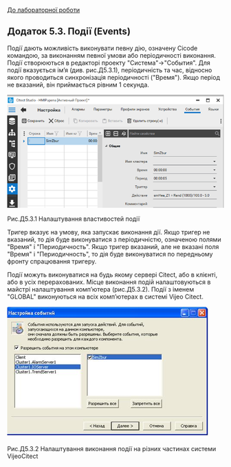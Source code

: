 [До лабораторної роботи](labcitect.md)

## Додаток 5.3. Події (Events) 

Події дають можливість виконувати певну дію, означену Cicode командою, за виконанням певної умови або періодичності виконання. Події створюються в редакторі проекту "Система"->"События". Для події вказується ім’я (див. рис.Д5.3.1), періодичність та час, відносно якого проводиться синхронізація періодичності ("Время"). Якщо період не вказаний, він приймається рівним 1 секунда.  

![image-20211114161113298](media5/image-20211114161113298.png)

Рис.Д5.3.1 Налаштування властивостей події

Тригер вказує на умову, яка запускає виконання дії. Якщо тригер не вказаний, то дія буде виконуватися з періодичністю, означеною полями "Время" і "Периодичность". Якщо тригер вказаний, але не вказані поля "Время" і "Периодичность", то дія буде виконуватися по передньому фронту спрацювання тригеру.

Події можуть виконуватися на будь якому сервері Citect, або в клієнті, або в усіх перерахованих. Місце виконання подій налаштовуються в майстрі налаштування комп’ютера (рис.Д5.3.2). Події з іменем "GLOBAL" виконуються на всіх комп’ютерах в системі Vijeo Citect. 

![img](media5/clip_image042.jpg)

Рис.Д5.3.2 Налаштування виконання події на різних частинах системи VijeoCitect 


